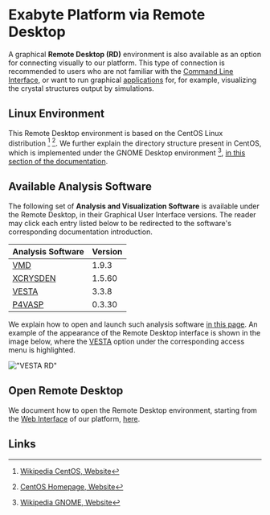 # Exabyte Platform via Remote Desktop

A graphical **Remote Desktop (RD)** environment is also available as an option for connecting visually to our platform. This type of connection is recommended to users who are not familiar with the [Command Line Interface](../cli/overview.md), or want to run graphical [applications](../software/overview.md) for, for example, visualizing the crystal structures output by simulations.

## Linux Environment

This Remote Desktop environment is based on the CentOS Linux distribution [^1] [^2]. We further explain the directory structure present in CentOS, which is implemented under the GNOME Desktop environment [^3], [in this section of the documentation](../data-on-disk/directories.md).

## Available Analysis Software

The following set of **Analysis and Visualization Software** is available under the Remote Desktop, in their Graphical User Interface versions. The reader may click each entry listed below to be redirected to the software's corresponding documentation introduction.

| Analysis Software |  Version |
| :-------- | :-------- |
| [VMD](../software/analysis/vmd.md) | 1.9.3 |
| [XCRYSDEN](../software/analysis/xcrysden.md) |  1.5.60 |
| [VESTA](../software/analysis/vesta.md)  | 3.3.8 |
| [P4VASP](../software/analysis/p4vasp.md) |  0.3.30 |

We explain how to open and launch such analysis software [in this page](actions-rd/open-app.md). An example of the appearance of the Remote Desktop interface is shown in the image below, where the [VESTA](../software/analysis/vesta.md) option under the corresponding access menu is highlighted.

!["VESTA RD"](/images/vesta-rd.png "VESTA RD")

## Open Remote Desktop

We document how to open the Remote Desktop environment, starting from the [Web Interface](../ui/overview.md) of our platform, [here](actions-rd/access-webapp.md).

## Links

[^1]: [Wikipedia CentOS, Website](https://en.wikipedia.org/wiki/CentOS)

[^2]: [CentOS Homepage, Website](https://www.centos.org/)

[^3]: [Wikipedia GNOME, Website](https://en.wikipedia.org/wiki/GNOME)
